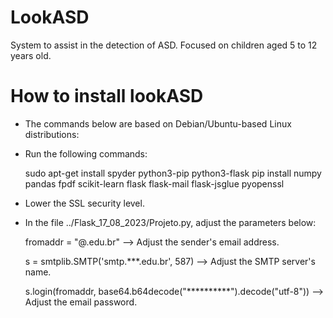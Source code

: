 # LookASD
System to assist in the detection of ASD. Focused on children aged 5 to 12 years old.

# How to install lookASD

* The commands below are based on Debian/Ubuntu-based Linux distributions:

* Run the following commands:

  sudo apt-get install spyder python3-pip python3-flask
  pip install numpy pandas fpdf scikit-learn flask flask-mail flask-jsglue pyopenssl

* Lower the SSL security level.

* In the file ../Flask_17_08_2023/Projeto.py, adjust the parameters below:

  fromaddr = "@.edu.br" --> Adjust the sender's email address.
  
  s = smtplib.SMTP('smtp.***.edu.br', 587) --> Adjust the SMTP server's name.
  
  s.login(fromaddr, base64.b64decode("**********").decode("utf-8")) --> Adjust the email password.
